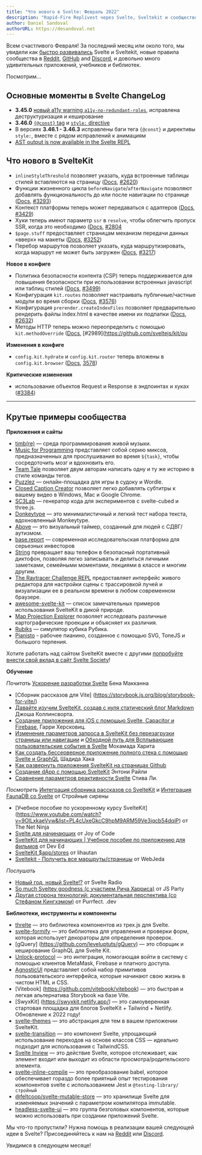 ```yaml
---
title: "Что нового в Svelte: Февраль 2022"
description: "Rapid-Fire Replivest через Svelte, Sveltekit и сообщество"
author: Daniel Sandoval
authorURL: https://desandoval.net
---
```


Всем счастливого Февраля! За последний месяц или около того, мы увидели как [быстро развивались](accelerating-sveltes-development) Svelte и Sveltekit, новые правила сообщества в [Reddit](https://www.reddit.com/r/sveltejs/comments/s9n8ou/new_rules/), [GitHub](https://github.com/sveltejs/community/blob/main/CODE_OF_CONDUCT.md) and [Discord](https://discord.com/channels/457912077277855764/831611707667382303/935264550436102315), и довольно много удивительных приложений, учебников и библиотек.

Посмотрим...

## Основные моменты в Svelte ChangeLog
- **3.45.0** [новый a11y warning `a11y-no-redundant-roles`](https://svelte.dev/docs#accessibility-warnings-a11y-no-redundant-roles), исправлена деструктуризация и кеширование
- **3.46.0** [`{@const}` tag](https://svelte.dev/docs#template-syntax-const) и [`style:` directive](https://svelte.dev/docs#template-syntax-element-directives-style-property)
- В версиях **3.46.1 - 3.46.3** исправлены баги тега `{@const}` и директивы `style:`, вместе с рядом исправлений к анимациям
- [AST output is now available in the Svelte REPL](https://svelte.dev/repl/hello-world)

## Что нового в SvelteKit
- `inlineStyleThreshold` позволяет указать, куда встроенные таблицы стилей вставляются на страницу ([Docs](https://ru.kit.svelte.dev/docs#konfiguracziya-inlinestylethreshold), [#2620](https://github.com/sveltejs/kit/pull/2620))
- Функции жизненного цикла `beforeNavigate`/`afterNavigate` позволяют добавлять функциональность до или после навигации по странице ([Docs](https://ru.kit.svelte.dev/docs#moduli-$app-navigation), [#3293](https://github.com/sveltejs/kit/pull/3293))
- Контекст платформы теперь может передаваться с адаптеров ([Docs](https://ru.kit.svelte.dev/docs#adaptery-podderzhivaemye-platformy-kontekst-speczifichnyj-dlya-platformy), [#3429](https://github.com/sveltejs/kit/pull/3429))
- Хуки теперь имеют параметр `ssr` в `resolve`, чтобы облегчить пропуск SSR, когда это необходимо ([Docs](https://ru.kit.svelte.dev/docs#huki-handle), [#2804](https://github.com/sveltejs/kit/pull/280)
- `$page.stuff` предоставляет страницам механизм передачи данных «вверх» на макеты ([Docs](https://ru.kit.svelte.dev/docs#zagruzka-dannyh-poluchaemye-znacheniya-stuff), [#3252](https://github.com/sveltejs/kit/pull/3252))
- Перебор маршрутов позволяет указать, куда маршрутизировать, когда маршрут не может быть загружен ([Docs](https://ru.kit.svelte.dev/docs#marshruty-dopolnitelno-perebor-marshrutov), [#3217](https://github.com/sveltejs/kit/pull/3217))

**Новое в конфиге**
- Политика безопасности контента (CSP) теперь поддерживается для повышения безопасности при использовании встроенных javascript или таблиц стилей ([Docs](https://ru.kit.svelte.dev/docs#konfiguracziya-csp), [#3499](https://github.com/sveltejs/kit/pull/3499))
- Конфигурация `kit.routes` позволяет настраивать публичные/частные модули во время сборки ([Docs](https://ru.kit.svelte.dev/docs#konfiguracziya-routes), [#3576](https://github.com/sveltejs/kit/pull/3576))
- Конфигурация `prerender.createIndexFiles` позволяет предварительно рендерить файлы index.html в качестве имени их подпапки ([Docs](https://ru.kit.svelte.dev/docs#konfiguracziya-prerender), [#2632](https://github.com/sveltejs/kit/pull/2632))
- Методы HTTP теперь можно переопределить с помощью `kit.methodOverride` ([Docs](https://ru.kit.svelte.dev/docs#marshruty-endpointy-http-metody), [#2989](https://github.com/sveltejs/kit/pu

**Изменения в конфиге**
- `config.kit.hydrate` и `config.kit.router` теперь вложены в `config.kit.browser` ([Docs](https://ru.kit.svelte.dev/docs#konfiguracziya-browser), [3578](https://github.com/sveltejs/kit/pull/3578))

**Критические изменения**
- использование объектов Request и Response в эндпоинтах и хуках ([#3384](https://github.com/sveltejs/kit/pull/3384))


---

## Крутые примеры сообщества

**Приложения и сайты**
- [timb(re)](https://paullj.github.io/timb) — среда программирования живой музыки.
- [Music for Programming](https://musicforprogramming.net/latest/) представляет собой серию миксов, предназначенных для прослушивания во время `${task}`, чтобы сосредоточить мозг и вдохновить его.
- [Team Tale](https://teamtale.app/) позволяет двум авторам написать одну и ту же историю в стиле команды тегов.
- [Puzzlez](https://www.puzzlez.io/) — онлайн-площадка для игры в судоку и Wordle.
- [Closed Caption Creator](https://www.closedcaptioncreator.com/) позволяет легко добавлять субтитры к вашему видео в Windows, Mac и Google Chrome.
- [SC3Lab](https://sc3-lab.netlify.app/) — генератор кода для экспериментов с svelte-cubed и three.js.
- [Donkeytype](https://github.com/0ql/Donkeytype) — это минималистичный и легкий тест набора текста, вдохновленный Monkeytype.
- [Above](https://above.silas.pro/) — это визуальный таймер, созданный для людей с СДВГ/аутизмом.
- [base.report](https://base.report/) — современная исследовательская платформа для серьезных инвесторов
- [String](https://string.kampsy.xyz/) превращает ваш телефон в безопасный портативный диктофон, позволяя легко записывать и делиться личными заметками, семейными моментами, лекциями в классе и многим другим.
- [The Raytracer Challenge REPL](https://github.com/jakobwesthoff/the_raytracer_challenge_repl) предоставляет интерфейс живого редактора для настройки сцены с трассировкой лучей и визуализации ее в реальном времени в любом современном браузере.
- [awesome-svelte-kit](https://github.com/janosh/awesome-svelte-kit) — список замечательных примеров использования SvelteKit в дикой природе.
- [Map Projection Explorer](https://www.geo-projections.com/) позволяет исследовать различные картографические проекции и объясняет их различия.
- [Rubiks](https://github.com/MeharGaur/rubiks) — симулятор кубика Рубика.
- [Pianisto](https://pianisto.net/) - рабочее пианино, созданное с помощью SVG, ToneJS и большого терпения.

Хотите работать над сайтом SvelteKit вместе с другими [попробуйте внести свой вклад в сайт Svelte Society](https://github.com/svelte-society/sveltesociety-2021/issues)!


**Обучение**

_Почитать_
[Ускорение разработки Svelte](https://svelte.dev/blog/accelerating-sveltes-development) Бена Макканна
- [Сборник рассказов для Vite] (https://storybook.js.org/blog/storybook-for-vite/)
- [Давайте изучим SvelteKit, создав с нуля статический блог Markdown](https://joshcollinsworth.com/blog/build-static-sveltekit-markdown-blog) Джоша Коллинсворта.
- [Создание приложения для iOS с помощью Svelte, Capacitor и Firebase](https://harryherskowitz.com/2022/01/05/tapedrop-app.html), Гарри Херсковиц.
- [Изменение параметров запроса в SvelteKit без перезагрузки страницы или навигации](https://dev.to/mohamadharith/mutating-query-params-in-sveltekit-without-page-reloads-or-navigations-2i2b) и [Обходной путь для Всплывающие пользовательские события в Svelte](https://dev.to/mohamadharith/workaround-for-bubbling-custom-events-in-svelte-3khk) Мохамада Харита
- [Как создать бессерверное приложение полного стека с помощью Svelte и GraphQL](https://dev.to/shadid12/how-to-build-a-full-stack-serverless-application-with-svelte-graphql-and-fauna-5427) Шадида Хака
- [Как развернуть приложения SvelteKit на страницах Github](https://sveltesaas.com/articles/sveltekit-github-pages-guide/)
- [Создание dApp с помощью SvelteKit](https://anthonyriley.org/2021/12/31/creating-a-dapp-with-sveltekit/) Энтони Райли
- [Сравнение параметров реактивности Svelte](https://opendirective.net/2022/01/06/comparing-svelte-reactivity-options/) Стива Ли.

_Посмотреть_
 [Интеграция сборника рассказов со SvelteKit](https://www.youtube.com/watch?v=Kc1ULlfyUcw) и [Интеграция FaunaDB со Svelte](https://www.youtube.com/watch?v=zaoLZc76uZM) от Стройные сирены
- [Учебное пособие по ускоренному курсу SvelteKit] (https://www.youtube.com/watch?v=9OlLxkaeVvw&list=PL4cUxeGkcC9hpM9ARM59Ve3jqcb54dqiP) от The Net Ninja
- [Svelte для начинающих](https://www.youtube.com/watch?v=BrkrOjknC_E&list=PLA9WiRZ-IS_ylnMYxIFCsZN6xVVSvLuHk) от Joy of Code
- [SvelteKit для начинающих | Учебное пособие по приложению для фильмов](https://www.youtube.com/watch?v=ydR_M0fw9Xc) от Dev Ed
- [SvelteKit $app/stores](https://www.youtube.com/watch?v=gBPhr1xbgaQ) от lihautan
- [Sveltekit - Получить все маршруты/страницы](https://www.youtube.com/watch?v=Y_NE2R3HuOU) от WebJeda

_Послушать_
- [Новый год, новый Svelte!?](https://share.transistor.fm/s/36212cdc) от Svelte Radio
- [So much Sveltey goodness (с участием Рича Харриса)](https://changelog.com/jsparty/205) от JS Party
- [Другая сторона технологий: документальная перспектива (со Стефаном Кингхэмом)](https://codingcat.dev/podcast/2-4-the-other-side-of-tech-a-documentarian-perspective) от Purrfect. .dev

**Библиотеки, инструменты и компоненты**
- [threlte](https://github.com/grischaerbe/threlte) — это библиотека компонентов из трех.js для Svelte.
- [svelte-formify](https://github.com/nodify-at/svelte-formify) — это библиотека для управления и проверки форм, которая использует декораторы для определения проверок.
- [gQuery] (https://github.com/leveluptuts/gQuery) — это сборщик и кеширование GraphQL для Svelte Kit.
- [Unlock-protocol](https://github.com/novum-insights/sveltekit-unlock-firebase) — это интеграция, помогающая войти в систему с помощью клиентов MetaMask, Firebase и платного доступа.
- [AgnosticUI](https://github.com/AgnosticUI/agnosticui) представляет собой набор примитивов пользовательского интерфейса, которые начинают свою жизнь в чистом HTML и CSS.
- [Vitebook] (https://github.com/vitebook/vitebook) — это быстрая и легкая альтернатива Storybook на базе Vite.
- [SwyxKit] (https://swyxkit.netlify.app/) — это самоуверенная стартовая площадка для блогов SvelteKit + Tailwind + Netlify. Обновление к 2022 году!
- [svelte-themes](https://github.com/beynar/svelte-themes) — это абстракция для тем в вашем приложении SvelteKit.
- [svelte-transition](https://www.npmjs.com/package/svelte-transition) — это компонент Svelte, упрощающий использование переходов на основе классов CSS — идеально подходит для использования с TailwindCSS.
- [Svelte Inview](https://www.npmjs.com/package/svelte-inview) — это действие Svelte, которое отслеживает, как элемент входит или выходит из области просмотра/родительского элемента.
- [svelte-inline-compile](https://github.com/DockYard/svelte-inline-compile) — это преобразование babel, которое обеспечивает гораздо более приятный опыт тестирования компонентов svelte с использованием Jest и `@testing-library/ стройный`
- [@feltcoop/svelte-mutable-store](https://github.com/feltcoop/svelte-mutable-store) — это хранилище Svelte для изменяемых значений с параметром компилятора immutable.
- [headless-svelte-ui](https://www.npmjs.com/package/@bojalelabs/headless-svelte-ui) — это группа безголовых компонентов, которые можно использовать при создании приложений Svelte.

Мы что-то пропустили? Нужна помощь в реализации вашей следующей идеи в Svelte? Присоединяйтесь к нам на [Reddit](https://www.reddit.com/r/sveltejs/) или [Discord](https://discord.com/invite/yy75DKs).

Увидимся в следующем месяце!
